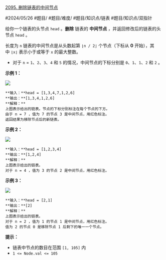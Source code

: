 [2095. 删除链表的中间节点](https://leetcode.cn/problems/delete-the-middle-node-of-a-linked-list/)

#2024/05/26 #题目/ #题目/难度/ #题目/知识点/链表 #题目/知识点/双指针 

给你一个链表的头节点 `head` 。**删除** 链表的 **中间节点** ，并返回修改后的链表的头节点 `head` 。

长度为 `n` 链表的中间节点是从头数起第 `⌊n / 2⌋` 个节点（下标从 **0** 开始），其中 `⌊x⌋` 表示小于或等于 `x` 的最大整数。

- 对于 `n` = `1`、`2`、`3`、`4` 和 `5` 的情况，中间节点的下标分别是 `0`、`1`、`1`、`2` 和 `2` 。

**示例 1：**

![](https://assets.leetcode.com/uploads/2021/11/16/eg1drawio.png)
```
**输入：**head = [1,3,4,7,1,2,6]
**输出：**[1,3,4,1,2,6]
**解释：**
上图表示给出的链表。节点的下标分别标注在每个节点的下方。
由于 n = 7 ，值为 7 的节点 3 是中间节点，用红色标注。
返回结果为移除节点后的新链表。 
```
**示例 2：**

![](https://assets.leetcode.com/uploads/2021/11/16/eg2drawio.png)
```
**输入：**head = [1,2,3,4]
**输出：**[1,2,4]
**解释：**
上图表示给出的链表。
对于 n = 4 ，值为 3 的节点 2 是中间节点，用红色标注。
```
**示例 3：**

![](https://assets.leetcode.com/uploads/2021/11/16/eg3drawio.png)
```
**输入：**head = [2,1]
**输出：**[2]
**解释：**
上图表示给出的链表。
对于 n = 2 ，值为 1 的节点 1 是中间节点，用红色标注。
值为 2 的节点 0 是移除节点 1 后剩下的唯一一个节点。
```
**提示：**

- 链表中节点的数目在范围 `[1, 105]` 内
- `1 <= Node.val <= 105`